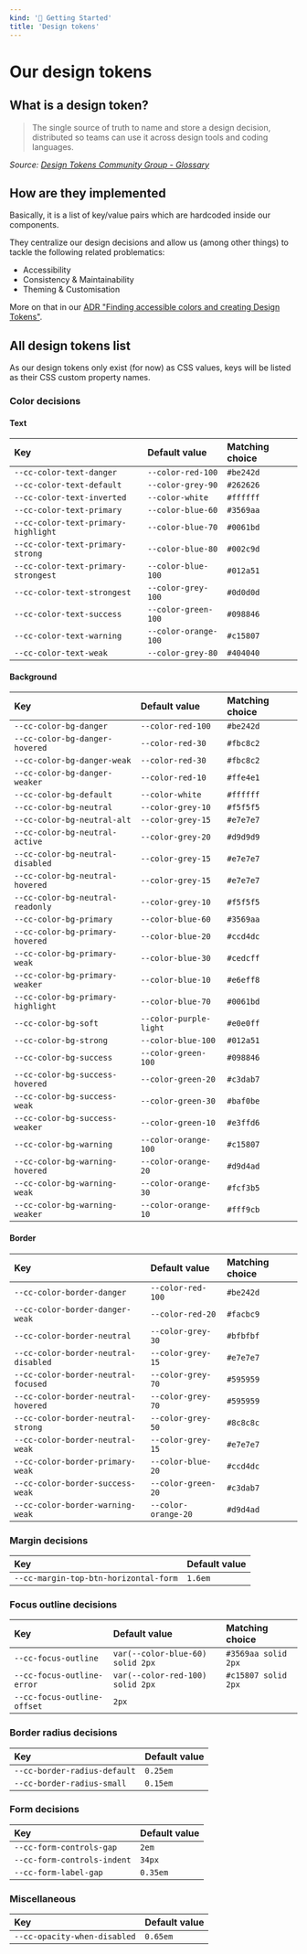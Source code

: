 ```yaml
---
kind: '🏡 Getting Started'
title: 'Design tokens'
---
```


# Our design tokens

## What is a design token?

> The single source of truth to name and store a design decision, distributed so teams can use it across design tools and coding languages.

*Source: [Design Tokens Community Group - Glossary](https://www.designtokens.org/glossary/)*

## How are they implemented

Basically, it is a list of key/value pairs which are hardcoded inside our components.

They centralize our design decisions and allow us (among other things) to tackle the following related problematics:

- Accessibility
- Consistency & Maintainability
- Theming & Customisation

More on that in our [ADR "Finding accessible colors and creating Design Tokens"](📌-architecture-decision-records-adr-0017-finding-accessible-colors-and-creating-design-tokens--docs).

## All design tokens list

As our design tokens only exist (for now) as CSS values, keys will be listed as their CSS custom property names.

### Color decisions

#### Text

| Key                                 | Default value        | Matching choice |
|:------------------------------------|:---------------------|:----------------|
| `--cc-color-text-danger`            | `--color-red-100`    | `#be242d`       |
| `--cc-color-text-default`           | `--color-grey-90`    | `#262626`       |
| `--cc-color-text-inverted`          | `--color-white`      | `#ffffff`       |
| `--cc-color-text-primary`           | `--color-blue-60`    | `#3569aa`       |
| `--cc-color-text-primary-highlight` | `--color-blue-70`    | `#0061bd`       |
| `--cc-color-text-primary-strong`    | `--color-blue-80`    | `#002c9d`       |
| `--cc-color-text-primary-strongest` | `--color-blue-100`   | `#012a51`       |
| `--cc-color-text-strongest`         | `--color-grey-100`   | `#0d0d0d`       |
| `--cc-color-text-success`           | `--color-green-100`  | `#098846`       |
| `--cc-color-text-warning`           | `--color-orange-100` | `#c15807`       |
| `--cc-color-text-weak`              | `--color-grey-80`    | `#404040`       |

#### Background

| Key                               | Default value          | Matching choice |
|:----------------------------------|:-----------------------|:----------------|
| `--cc-color-bg-danger`            | `--color-red-100`      | `#be242d`       |
| `--cc-color-bg-danger-hovered`    | `--color-red-30`       | `#fbc8c2`       |
| `--cc-color-bg-danger-weak`       | `--color-red-30`       | `#fbc8c2`       |
| `--cc-color-bg-danger-weaker`     | `--color-red-10`       | `#ffe4e1`       |
| `--cc-color-bg-default`           | `--color-white`        | `#ffffff`       |
| `--cc-color-bg-neutral`           | `--color-grey-10`      | `#f5f5f5`       |
| `--cc-color-bg-neutral-alt`       | `--color-grey-15`      | `#e7e7e7`       |
| `--cc-color-bg-neutral-active`    | `--color-grey-20`      | `#d9d9d9`       |
| `--cc-color-bg-neutral-disabled`  | `--color-grey-15`      | `#e7e7e7`       |
| `--cc-color-bg-neutral-hovered`   | `--color-grey-15`      | `#e7e7e7`       |
| `--cc-color-bg-neutral-readonly`  | `--color-grey-10`      | `#f5f5f5`       |
| `--cc-color-bg-primary`           | `--color-blue-60`      | `#3569aa`       |
| `--cc-color-bg-primary-hovered`   | `--color-blue-20`      | `#ccd4dc`       |
| `--cc-color-bg-primary-weak`      | `--color-blue-30`      | `#cedcff`       |
| `--cc-color-bg-primary-weaker`    | `--color-blue-10`      | `#e6eff8`       |
| `--cc-color-bg-primary-highlight` | `--color-blue-70`      | `#0061bd`       |
| `--cc-color-bg-soft`              | `--color-purple-light` | `#e0e0ff`       |
| `--cc-color-bg-strong`            | `--color-blue-100`     | `#012a51`       |
| `--cc-color-bg-success`           | `--color-green-100`    | `#098846`       |
| `--cc-color-bg-success-hovered`   | `--color-green-20`     | `#c3dab7`       |
| `--cc-color-bg-success-weak`      | `--color-green-30`     | `#baf0be`       |
| `--cc-color-bg-success-weaker`    | `--color-green-10`     | `#e3ffd6`       |
| `--cc-color-bg-warning`           | `--color-orange-100`   | `#c15807`       |
| `--cc-color-bg-warning-hovered`   | `--color-orange-20`    | `#d9d4ad`       |
| `--cc-color-bg-warning-weak`      | `--color-orange-30`    | `#fcf3b5`       |
| `--cc-color-bg-warning-weaker`    | `--color-orange-10`    | `#fff9cb`       |

#### Border

| Key                                  | Default value         | Matching choice |
|:-------------------------------------|:----------------------|:----------------|
| `--cc-color-border-danger`           | `--color-red-100`     | `#be242d`       |
| `--cc-color-border-danger-weak`      | `--color-red-20`      | `#facbc9`       |
| `--cc-color-border-neutral`          | `--color-grey-30`     | `#bfbfbf`       |
| `--cc-color-border-neutral-disabled` | `--color-grey-15`     | `#e7e7e7`       |
| `--cc-color-border-neutral-focused`  | `--color-grey-70`     | `#595959`       |
| `--cc-color-border-neutral-hovered`  | `--color-grey-70`     | `#595959`       |
| `--cc-color-border-neutral-strong`   | `--color-grey-50`     | `#8c8c8c`       |
| `--cc-color-border-neutral-weak`     | `--color-grey-15`     | `#e7e7e7`       |
| `--cc-color-border-primary-weak`     | `--color-blue-20`     | `#ccd4dc`       |
| `--cc-color-border-success-weak`     | `--color-green-20`    | `#c3dab7`       |
| `--cc-color-border-warning-weak`     | `--color-orange-20`   | `#d9d4ad`       |

### Margin decisions

| Key                                   | Default value  |
|:--------------------------------------|:---------------|
| `--cc-margin-top-btn-horizontal-form` | `1.6em`        |

### Focus outline decisions

| Key                         | Default value                    | Matching choice     |
|:----------------------------|:---------------------------------|:--------------------|
| `--cc-focus-outline`        | `var(--color-blue-60) solid 2px` | `#3569aa solid 2px` |
| `--cc-focus-outline-error`  | `var(--color-red-100) solid 2px` | `#c15807 solid 2px` |
| `--cc-focus-outline-offset` | `2px`                            |                     |

### Border radius decisions

| Key                          | Default value  |
|:-----------------------------|:---------------|
| `--cc-border-radius-default` | `0.25em`       |
| `--cc-border-radius-small`   | `0.15em`       |

### Form decisions

| Key                         | Default value |
|:----------------------------|:--------------|
| `--cc-form-controls-gap`    | `2em`         |
| `--cc-form-controls-indent` | `34px`        |
| `--cc-form-label-gap`       | `0.35em`      |

### Miscellaneous

| Key                          | Default value |
|:-----------------------------|:--------------|
| `--cc-opacity-when-disabled` | `0.65em`      |
